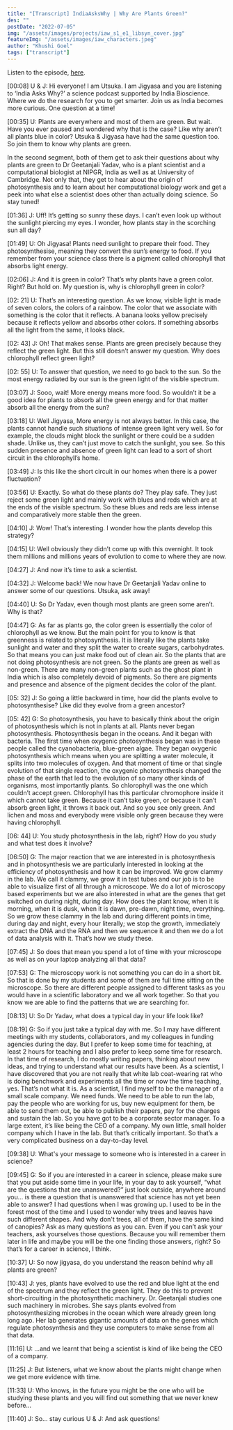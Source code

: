 ```yaml
---
title: "[Transcript] IndiaAsksWhy | Why Are Plants Green?"
des: ""
postDate: "2022-07-05"
img: "/assets/images/projects/iaw_s1_e1_libsyn_cover.jpg"
featureImg: "/assets/images/iaw_characters.jpeg"
author: "Khushi Goel"
tags: ["transcript"]
---
```

Listen to the episode, [here](https://www.indiaaskswhy.org/episode/2021-11-17-why-are-plants-green/).

[00:08]
U & J: Hi everyone! I am Utsuka. I am Jigyasa and you are listening to ‘India Asks Why?’ a science podcast supported by India Bioscience. Where we do the research for you to get smarter. Join us as India becomes more curious. One question at a time!

[00:35]
U: Plants are everywhere and most of them are green. But wait. Have you ever paused and wondered why that is the case? Like why aren’t all plants blue in color? Utsuka & Jigyasa have had the same question too. So join them to know why plants are green. 

In the second segment, both of them get to ask their questions about why plants are green to Dr Geetanjali Yadav, who is a plant scientist and a computational biologist at NIPGR, India as well as at University of Cambridge. Not only that, they get to hear about the origin of photosynthesis and to learn about her computational biology work and get a peek into  what else a scientist does other than actually doing science. 
So stay tuned! 

[01:36]
J: Uff! It’s getting so sunny these days. I can’t even look up without the sunlight piercing my eyes. I wonder, how plants stay in the scorching sun all day? 

[01:49]
U: Oh Jigyasa! Plants need sunlight to prepare their food. They photosynthesise, meaning they convert the sun’s energy to food. If you remember from your science class there is a pigment called chlorophyll that absorbs light energy. 

[02:06]
J: And it is green in color? That’s why plants have a green color. Right? But hold on. My question is, why is chlorophyll green in color? 

[02: 21]
U: That’s an interesting question. As we know, visible light is made of seven colors, the colors of a rainbow. The color that we associate with something is the color that it reflects. A banana looks yellow precisely because it reflects yellow and absorbs other colors. If something absorbs all the light from the same, it looks black. 

[02: 43]
J: Oh! That makes sense. Plants are green precisely because they reflect the green light. But this still doesn’t answer my question. Why does chlorophyll reflect green light? 


[02: 55]
U:  To answer that question, we need to go back to the sun. 
So the most energy radiated by our sun is the green light of the visible spectrum. 

[03:07]
J: Sooo, wait! More energy means more food. So wouldn’t it be a good idea for plants to absorb all the green energy and for that matter absorb all the energy from the sun? 

[03:18]
U: Well Jigyasa, More energy is not always better. In this case, the plants cannot handle such situations of intense green light very well. So for example, the clouds might block the sunlight or there could be a sudden shade. Unlike us, they can’t just move to catch the sunlight, you see. So this sudden presence and absence of green light can lead to a sort of short circuit in the chlorophyll’s home. 

[03:49]
J: Is this like the short circuit in our homes when there is a power fluctuation? 

[03:56]
U: Exactly. So what do these plants do? They play safe. They just reject some green light and mainly work with blues and reds which are at the ends of the visible spectrum. So these blues and reds are less intense and comparatively more stable then the green. 

[04:10]
J: Wow! That’s interesting. I wonder how the plants develop this strategy? 

[04:15]
U: Well obviously they didn’t come up with this overnight. It took them millions and millions years of evolution to come to where they are now. 

[04:27]
J: And now it’s time to ask a scientist. 

[04:32]
J: Welcome back! We now have Dr Geetanjali Yadav online to answer some of our questions. Utsuka, ask away!

[04:40]
U: So Dr Yadav, even though most plants are green some aren’t. Why is that? 

[04:47]
G: As far as plants go, the color green is essentially the color of chlorophyll as we know.  But the main point for you to know is that greenness is related to photosynthesis. It is literally like the plants take sunlight and water and they split the water to create sugars, carbohydrates. So that means you can just make food out of clean air. So the plants that are not doing photosynthesis are not green. So the plants are green as well as non-green. There are many non-green plants such as the ghost plant in India which is also completely devoid of pigments. So there are pigments and presence and absence of the pigment decides the color of the plant. 

[05: 32]
J: So going a little backward in time, how did the plants evolve to photosynthesise? Like did they evolve from a green ancestor?

[05: 42]
G: So photosynthesis, you have to basically think about the origin of photosynthesis which is not in plants at all. Plants never began photosynthesis. Photosynthesis began in the oceans. And it began with bacteria. The first time when oxygenic photosynthesis began was in these people called the cyanobacteria, blue-green algae. They began oxygenic photosynthesis which means when you are splitting a water molecule, it splits into two molecules of oxygen. And that moment of time or that single evolution of that single reaction, the oxygenic photosynthesis changed the phase of the earth that led to the evolution of so many other kinds of organisms, most importantly plants. 
So chlorophyll was the one which couldn’t accept green. Chlorophyll has this particular chromophore inside it which cannot take green. Because it can’t take green, or because it can’t absorb green light, it throws it back out. And so you see only green. And lichen and moss and everybody were visible only green because they were having chlorophyll. 

[06: 44]
U: You study photosynthesis in the lab, right? How do you study and what test does it involve? 

[06:50]
G: The major reaction that we are interested in is photosynthesis and in photosynthesis we are particularly interested in looking at the efficiency of photosynthesis and how it can be improved. 
We grow clammy in the lab. We call it clammy, we grow it in test tubes and our job is to be able to visualize first of all through a microscope. We do a lot of microscopy based experiments but we are also interested in what are the genes that get switched on during night, during day. How does the plant know, when it is morning, when it is dusk, when it is dawn, pre-dawn, night time, everything. So we grow these clammy in the lab and during different points in time, during day and night, every hour literally; we stop the growth, immediately extract the DNA and the RNA and then we sequence it and then we do a lot of data analysis with it. That’s how we study these. 

[07:45]
J: So does that mean you spend a lot of time with your microscope as well as on your laptop analyzing all that data?

[07:53]
G: The microscopy work is not something you can do in a short bit. So that is done by my students and some of them are full time sitting on the microscope. So there are different people assigned to different tasks as you would have in a scientific laboratory and we all work together. So that you know we are able to find the patterns that we are searching for. 

[08:13]
U: So Dr Yadav, what does a typical day in your life look like?

[08:19]
G: So if you just take a typical day with me. So I may have different meetings with my students, collaborators, and my colleagues in funding agencies during the day. But I prefer to keep some time for teaching, at least 2 hours for teaching and I also prefer to keep some time for research. In that time of research, I do mostly writing papers, thinking about new ideas, and trying to understand what our results have been. As a scientist, I have discovered that you are not really that white lab coat-wearing rat who is doing benchwork and experiments all the time or now the time teaching, yes. That’s not what it is. As a scientist, I find myself to be the manager of a small scale company. We need funds. We need to be able to run the lab, pay the people who are working for us, buy new equipment for them, be able to send them out, be able to publish their papers, pay for the charges and sustain the lab. So you have got to be a corporate sector manager. To a large extent, it’s like being the CEO of a company. My own little, small holder company which I have in the lab. But that’s critically important. So that’s a very complicated business on a day-to-day level. 

[09:38]
U: What's your message to someone who is interested in a career in science?



[09:45]
G: So if you are interested in a career in science, please make sure that you put aside some time in your life, in your day to ask yourself, “what are the questions that are unanswered?” just look outside, anywhere around you… is there a question that is unanswered that science has not yet been able to answer? I had questions when I was growing up. I used to be in the forest most of the time and I used to wonder why trees and leaves have such different shapes. And why don't trees, all of them, have the same kind of canopies? Ask as many questions as you can. Even if you can’t ask your teachers, ask yourselves those questions. Because you will remember them later in life and maybe you will be the one finding those answers, right? So that’s for a career in science, I think.

[10:37]
U: So now jigyasa, do you understand the reason behind why all plants are green? 

[10:43]
J: yes, plants have evolved to use the red and blue light at the end of the spectrum and they reflect the green light. They do this to prevent short-circuiting in the photosynthetic machinery. Dr. Geetanjali studies one such machinery in microbes. She says plants evolved from photosynthesizing microbes in the ocean which were already green long long ago. Her lab generates gigantic amounts of data on the genes which regulate photosynthesis and they use computers to make sense from all that data. 

[11:16]
U: …and we learnt that being a scientist is kind of like being the CEO of a company. 

[11:25]
J: But listeners, what we know about the plants might change when we get more evidence with time. 

[11:33]
U: Who knows, in the future you might be the one who will be studying these plants and you will find out something that we never knew before…

[11:40]
J: So… stay curious 
U & J: And ask questions! 